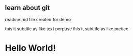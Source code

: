 ## learn about git

readme.md file created for demo

this it subtitle as like text perpuse
this it subtitle as like pretice

# Hello World!
